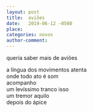 ```yaml
---
layout: post
title:  aviões
date:   2019-06-12 -0500
place:
categories: novos
author-comment:
---
```


queria saber mais de aviões  
<!--more-->
a língua dos movimentos atenta  
onde todo ato é som  
acompanho  
um levíssimo tranco isso  
um tremor aquilo  
depois do ápice

